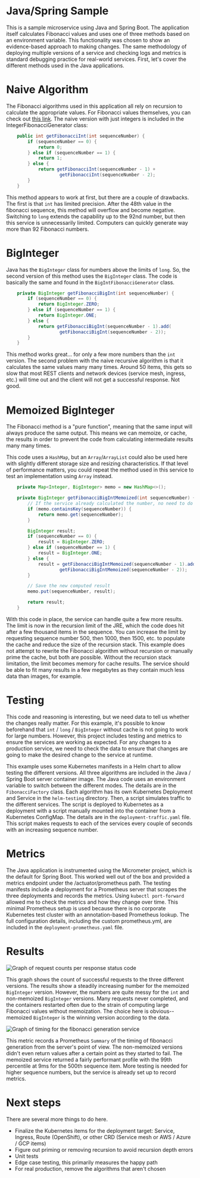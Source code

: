 # Java/Spring Sample

This is a sample microservice using Java and Spring Boot. The application itself calculates Fibonacci values and uses one of three methods based on an environment variable. This functionality was chosen to show an evidence-based approach to making changes. The same methodology of deploying multiple versions of a service and checking logs and metrics is standard debugging practice for real-world services. First, let's cover the different methods used in the Java applications.

# Naive Algorithm

The Fibonacci algorithms used in this application all rely on recursion to calculate the appropriate values. For Fibonacci values themselves, you can check out [this link](https://www.math.net/list-of-fibonacci-numbers). The naive version with just integers is included in the IntegerFibonacciGenerator class:

```java
    public int getFibonacciInt(int sequenceNumber) {
        if (sequenceNumber == 0) {
            return 0;
        } else if (sequenceNumber == 1) {
            return 1;
        } else {
            return getFibonacciInt(sequenceNumber - 1) +
                    getFibonacciInt(sequenceNumber - 2);
        }
    }
```

This method appears to work at first, but there are a couple of drawbacks. The first is that `int` has limited precision. After the 48th value in the fibonacci sequence, this method will overflow and become negative. Switching to `long` extends the capability up to the 92nd number, but then this service is unnecessarily limited. Computers can quickly generate way more than 92 Fibonacci numbers.

# BigInteger

Java has the `BigInteger` class for numbers above the limits of `long`. So, the second version of this method uses the `BigInteger` class. The code is basically the same and found in the `BigIntFibonacciGenerator` class.

```java
    private BigInteger getFibonacciBigInt(int sequenceNumber) {
        if (sequenceNumber == 0) {
            return BigInteger.ZERO;
        } else if (sequenceNumber == 1) {
            return BigInteger.ONE;
        } else {
            return getFibonacciBigInt(sequenceNumber - 1).add(
                    getFibonacciBigInt(sequenceNumber - 2));
        }
    }
```

This method works great... for only a few more numbers than the `int` version. The second problem with the naive recursive algorithm is that it calculates the same values many many times. Around 50 items, this gets so slow that most REST clients and network devices (service mesh, ingress, etc.) will time out and the client will not get a successful response. Not good.

# Memoized BigInteger

The Fibonacci method is a "pure function", meaning that the same input will always produce the same output. This means we can memoize, or cache, the results in order to prevent the code from calculating intermediate results many many times. 

This code uses a `HashMap`, but an `Array`/`ArrayList` could also be used here with slightly different storage size and resizing characteristics. If that level of performance matters, you could repeat the method used in this service to test an implementation using `Array` instead.

```java
    private Map<Integer, BigInteger> memo = new HashMap<>();

    private BigInteger getFibonacciBigIntMemoized(int sequenceNumber) {
        // If the service already calculated the number, no need to do it again
        if (memo.containsKey(sequenceNumber)) {
            return memo.get(sequenceNumber);
        }

        BigInteger result;
        if (sequenceNumber == 0) {
            result = BigInteger.ZERO;
        } else if (sequenceNumber == 1) {
            result = BigInteger.ONE;
        } else {
            result = getFibonacciBigIntMemoized(sequenceNumber - 1).add(
                    getFibonacciBigIntMemoized(sequenceNumber - 2));
        }

        // Save the new computed result
        memo.put(sequenceNumber, result);

        return result;
    }
```

With this code in place, the service can handle quite a few more results. The limit is now in the recursion limit of the JRE, which the code does hit after a few thousand items in the sequence. You can increase the limit by requesting sequence number 500, then 1000, then 1500, etc. to populate the cache and reduce the size of the recursion stack. This example does not attempt to rewrite the Fibonacci algorithm without recursion or manually prime the cache, but both are possible. Without the recursion stack limitation, the limit becomes memory for cache results. The service should be able to fit many results in a few megabytes as they contain much less data than images, for example.

# Testing

This code and reasoning is interesting, but we need data to tell us whether the changes really matter. For this example, it's possible to know beforehand that `int` / `long` / `BigInteger` without cache is not going to work for large numbers. However, this project includes testing and metrics to ensure the services are working as expected. For any changes to a production service, we need to check the data to ensure that changes are going to make the desired change to the service at runtime.

This example uses some Kubernetes manifests in a Helm chart to allow testing the different versions. All three algorithms are included in the Java / Spring Boot server container image. The Java code uses an environment variable to switch between the different modes. The details are in the `FibonacciFactory` class. Each algorithm has its own Kubernetes Deployment and Service in the `helm-testing` directory. Then, a script simulates traffic to the different services. The script is deployed to Kubernetes as a deployment with a script manually mounted into the container from a Kubernetes ConfigMap. The details are in the `deployment-traffic.yaml` file. This script makes requests to each of the services every couple of seconds with an increasing sequence number.

# Metrics

The Java application is instrumented using the Micrometer project, which is the default for Spring Boot. This worked well out of the box and provided a metrics endpoint under the /actuator/prometheus path. The testing manifests include a deployment for a Prometheus server that scrapes the three deployments and records the metrics. Using `kubectl port-forward` allowed me to check the metrics and how they change over time. This minimal Prometheus setup is used because there is no corporate Kubernetes test cluster with an annotation-based Prometheus lookup. The full configuration details, including the custom prometheus.yml, are included in the `deployment-prometheus.yaml` file.

# Results

![Graph of request counts per response status code](https://github.com/macacollins/java-sample/blob/ca6ee276a5b443e6460f4c3e1d471f1aa8073693/images/graph1.png)

This graph shows the count of successful requests to the three different versions. The results show a steadily increasing number for the memoized `BigInteger` version. However, the numbers are quite messy for the `int` and non-memoized `BigInteger` versions. Many requests never completed, and the containers restarted often due to the strain of computing large Fibonacci values without memoization. The choice here is obvious--memoized `BigInteger` is the winning version according to the data.

![Graph of timing for the fibonacci generation service](https://github.com/macacollins/java-sample/blob/ca6ee276a5b443e6460f4c3e1d471f1aa8073693/images/graph2.png)

This metric records a Prometheus `Summary` of the timing of fibonacci generation from the server's point of view. The non-memoized versions didn't even return values after a certain point as they started to fail. The memoized service returned a fairly performant profile with the 99th percentile at 9ms for the 500th sequence item. More testing is needed for higher sequence numbers, but the service is already set up to record metrics.

# Next steps

There are several more things to do here.

- Finalize the Kubernetes items for the deployment target: Service, Ingress, Route (OpenShift), or other CRD (Service mesh or AWS / Azure / GCP items)
- Figure out priming or removing recursion to avoid recursion depth errors
- Unit tests
- Edge case testing, this primarily measures the happy path
- For real production, remove the algorithms that aren't chosen



